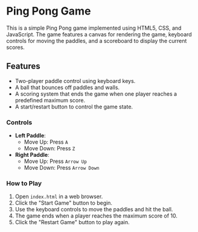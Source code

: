 # Ping Pong Game

This is a simple Ping Pong game implemented using HTML5, CSS, and JavaScript. The game features a canvas for rendering the game, keyboard controls for moving the paddles, and a scoreboard to display the current scores.

## Features

- Two-player paddle control using keyboard keys.
- A ball that bounces off paddles and walls.
- A scoring system that ends the game when one player reaches a predefined maximum score.
- A start/restart button to control the game state.

### Controls

- **Left Paddle**:
  - Move Up: Press `A`
  - Move Down: Press `Z`
- **Right Paddle**:
  - Move Up: Press `Arrow Up`
  - Move Down: Press `Arrow Down`

### How to Play

1. Open `index.html` in a web browser.
2. Click the "Start Game" button to begin.
3. Use the keyboard controls to move the paddles and hit the ball.
4. The game ends when a player reaches the maximum score of 10.
5. Click the "Restart Game" button to play again.